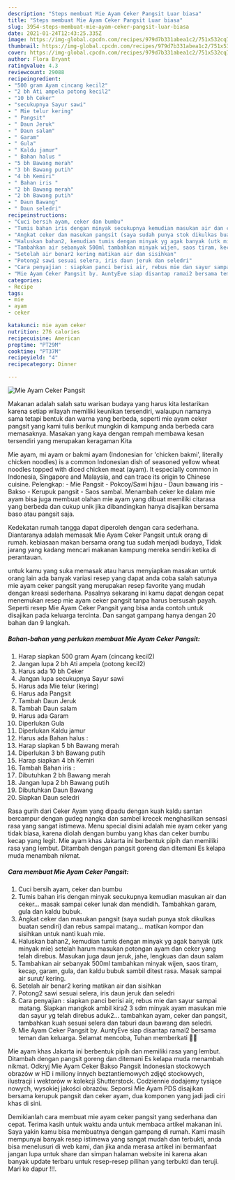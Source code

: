 ```yaml
---
description: "Steps membuat Mie Ayam Ceker Pangsit Luar biasa"
title: "Steps membuat Mie Ayam Ceker Pangsit Luar biasa"
slug: 3954-steps-membuat-mie-ayam-ceker-pangsit-luar-biasa
date: 2021-01-24T12:43:25.335Z
image: https://img-global.cpcdn.com/recipes/979d7b331abea1c2/751x532cq70/mie-ayam-ceker-pangsit-foto-resep-utama.jpg
thumbnail: https://img-global.cpcdn.com/recipes/979d7b331abea1c2/751x532cq70/mie-ayam-ceker-pangsit-foto-resep-utama.jpg
cover: https://img-global.cpcdn.com/recipes/979d7b331abea1c2/751x532cq70/mie-ayam-ceker-pangsit-foto-resep-utama.jpg
author: Flora Bryant
ratingvalue: 4.3
reviewcount: 29088
recipeingredient:
- "500 gram Ayam cincang kecil2"
- "2 bh Ati ampela potong kecil2"
- "10 bh Ceker"
- "secukupnya Sayur sawi"
- " Mie telur kering"
- " Pangsit"
- " Daun Jeruk"
- " Daun salam"
- " Garam"
- " Gula"
- " Kaldu jamur"
- " Bahan halus "
- "5 bh Bawang merah"
- "3 bh Bawang putih"
- "4 bh Kemiri"
- " Bahan iris "
- "2 bh Bawang merah"
- "2 bh Bawang putih"
- " Daun Bawang"
- " Daun seledri"
recipeinstructions:
- "Cuci bersih ayam, ceker dan bumbu"
- "Tumis bahan iris dengan minyak secukupnya kemudian masukan air dan ceker... masak sampai ceker lunak dan mendidih. Tambahkan garam, gula dan kaldu bubuk."
- "Angkat ceker dan masukan pangsit (saya sudah punya stok dikulkas buatan sendiri) dan rebus sampai matang... matikan kompor dan sisihkan untuk nanti kuah mie."
- "Haluskan bahan2, kemudian tumis dengan minyak yg agak banyak (utk minyak mie) setelah harum masukan potongan ayam dan ceker yang telah direbus. Masukan juga daun jeruk, jahe, lengkuas dan daun salam"
- "Tambahkan air sebanyak 500ml tambahkan minyak wijen, saos tiram, kecap, garam, gula, dan kaldu bubuk sambil ditest rasa. Masak sampai air surut/ kering."
- "Setelah air benar2 kering matikan air dan sisihkan"
- "Potong2 sawi sesuai selera, iris daun jeruk dan seledri"
- "Cara penyajian : siapkan panci berisi air, rebus mie dan sayur sampai matang. Siapkan mangkok ambil kira2 3 sdm minyak ayam masukan mie dan sayur yg telah direbus aduk2... tambahkan ayam, ceker dan pangsit, tambahkan kuah sesuai selera dan taburi daun bawang dan seledri."
- "Mie Ayam Ceker Pangsit by. AuntyEve siap disantap ramai2 bersama teman dan keluarga. Selamat mencoba, Tuhan memberkati 🙏😇"
categories:
- Recipe
tags:
- mie
- ayam
- ceker

katakunci: mie ayam ceker 
nutrition: 276 calories
recipecuisine: American
preptime: "PT29M"
cooktime: "PT37M"
recipeyield: "4"
recipecategory: Dinner

---
```



![Mie Ayam Ceker Pangsit](https://img-global.cpcdn.com/recipes/979d7b331abea1c2/751x532cq70/mie-ayam-ceker-pangsit-foto-resep-utama.jpg)

Makanan adalah salah satu warisan budaya yang harus kita lestarikan karena setiap wilayah memiliki keunikan tersendiri, walaupun namanya sama tetapi bentuk dan warna yang berbeda, seperti mie ayam ceker pangsit yang kami tulis berikut mungkin di kampung anda berbeda cara memasaknya. Masakan yang kaya dengan rempah membawa kesan tersendiri yang merupakan keragaman Kita

Mie ayam, mi ayam or bakmi ayam (Indonesian for &#39;chicken bakmi&#39;, literally chicken noodles) is a common Indonesian dish of seasoned yellow wheat noodles topped with diced chicken meat (ayam). It especially common in Indonesia, Singapore and Malaysia, and can trace its origin to Chinese cuisine. Pelengkap: - Mie Pangsit - Pokcoy/Sawi hijau - Daun bawang iris - Bakso - Kerupuk pangsit - Saos sambal. Menambah ceker ke dalam mie ayam bisa juga membuat olahan mie ayam yang dibuat memiliki citarasa yang berbeda dan cukup unik jika dibandingkan hanya disajikan bersama baso atau pangsit saja.

Kedekatan rumah tangga dapat diperoleh dengan cara sederhana. Diantaranya adalah memasak Mie Ayam Ceker Pangsit untuk orang di rumah. kebiasaan makan bersama orang tua sudah menjadi budaya, Tidak jarang yang kadang mencari makanan kampung mereka sendiri ketika di perantauan.

untuk kamu yang suka memasak atau harus menyiapkan masakan untuk orang lain ada banyak variasi resep yang dapat anda coba salah satunya mie ayam ceker pangsit yang merupakan resep favorite yang mudah dengan kreasi sederhana. Pasalnya sekarang ini kamu dapat dengan cepat menemukan resep mie ayam ceker pangsit tanpa harus bersusah payah.
Seperti resep Mie Ayam Ceker Pangsit yang bisa anda contoh untuk disajikan pada keluarga tercinta. Dan sangat gampang hanya dengan 20 bahan dan 9 langkah.


<!--inarticleads1-->

##### Bahan-bahan yang perlukan membuat Mie Ayam Ceker Pangsit:

1. Harap siapkan 500 gram Ayam (cincang kecil2)
1. Jangan lupa 2 bh Ati ampela (potong kecil2)
1. Harus ada 10 bh Ceker
1. Jangan lupa secukupnya Sayur sawi
1. Harus ada  Mie telur (kering)
1. Harus ada  Pangsit
1. Tambah  Daun Jeruk
1. Tambah  Daun salam
1. Harus ada  Garam
1. Diperlukan  Gula
1. Diperlukan  Kaldu jamur
1. Harus ada  Bahan halus :
1. Harap siapkan 5 bh Bawang merah
1. Diperlukan 3 bh Bawang putih
1. Harap siapkan 4 bh Kemiri
1. Tambah  Bahan iris :
1. Dibutuhkan 2 bh Bawang merah
1. Jangan lupa 2 bh Bawang putih
1. Dibutuhkan  Daun Bawang
1. Siapkan  Daun seledri


Rasa gurih dari Ceker Ayam yang dipadu dengan kuah kaldu santan bercampur dengan gudeg nangka dan sambel krecek menghasilkan sensasi rasa yang sangat istimewa. Menu special disini adalah mie ayam ceker yang tidak biasa, karena diolah dengan bumbu yang khas dan ceker bumbu kecap yang legit. Mie ayam khas Jakarta ini berbentuk pipih dan memiliki rasa yang lembut. Ditambah dengan pangsit goreng dan ditemani Es kelapa muda menambah nikmat. 

<!--inarticleads2-->

##### Cara membuat  Mie Ayam Ceker Pangsit:

1. Cuci bersih ayam, ceker dan bumbu
1. Tumis bahan iris dengan minyak secukupnya kemudian masukan air dan ceker... masak sampai ceker lunak dan mendidih. Tambahkan garam, gula dan kaldu bubuk.
1. Angkat ceker dan masukan pangsit (saya sudah punya stok dikulkas buatan sendiri) dan rebus sampai matang... matikan kompor dan sisihkan untuk nanti kuah mie.
1. Haluskan bahan2, kemudian tumis dengan minyak yg agak banyak (utk minyak mie) setelah harum masukan potongan ayam dan ceker yang telah direbus. Masukan juga daun jeruk, jahe, lengkuas dan daun salam
1. Tambahkan air sebanyak 500ml tambahkan minyak wijen, saos tiram, kecap, garam, gula, dan kaldu bubuk sambil ditest rasa. Masak sampai air surut/ kering.
1. Setelah air benar2 kering matikan air dan sisihkan
1. Potong2 sawi sesuai selera, iris daun jeruk dan seledri
1. Cara penyajian : siapkan panci berisi air, rebus mie dan sayur sampai matang. Siapkan mangkok ambil kira2 3 sdm minyak ayam masukan mie dan sayur yg telah direbus aduk2... tambahkan ayam, ceker dan pangsit, tambahkan kuah sesuai selera dan taburi daun bawang dan seledri.
1. Mie Ayam Ceker Pangsit by. AuntyEve siap disantap ramai2 bersama teman dan keluarga. Selamat mencoba, Tuhan memberkati 🙏😇


Mie ayam khas Jakarta ini berbentuk pipih dan memiliki rasa yang lembut. Ditambah dengan pangsit goreng dan ditemani Es kelapa muda menambah nikmat. Odkryj Mie Ayam Ceker Bakso Pangsit Indonesian stockowych obrazów w HD i miliony innych beztantiemowych zdjęć stockowych, ilustracji i wektorów w kolekcji Shutterstock. Codziennie dodajemy tysiące nowych, wysokiej jakości obrazów. Seporsi Mie Ayam PDS disajikan bersama kerupuk pangsit dan ceker ayam, dua komponen yang jadi jadi ciri khas di sini. 

Demikianlah cara membuat mie ayam ceker pangsit yang sederhana dan cepat. Terima kasih untuk waktu anda untuk membaca artikel makanan ini. Saya yakin kamu bisa membuatnya dengan gampang di rumah. Kami masih mempunyai banyak resep istimewa yang sangat mudah dan terbukti, anda bisa menelusuri di web kami, dan jika anda merasa artikel ini bermanfaat jangan lupa untuk share dan simpan halaman website ini karena akan banyak update terbaru untuk resep-resep pilihan yang terbukti dan teruji. Mari ke dapur !!!. 
